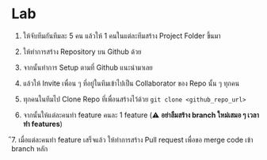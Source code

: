 # Lab

1. ให้จับทีมกันทีมละ 5 คน แล้วให้ 1 คนในแต่ละทีมสร้าง Project Folder ขึ้นมา

2. ให้ทำการสร้าง Repository บน Github ด้วย

3. จากนั้นทำการ Setup ตามที่ Github แนะนำมาเลย

4. แล้วให้ Invite เพื่อน ๆ ที่อยู่ในทีมเข้าไปเป็น Collaborator ของ Repo นั้น ๆ ทุกคน

5. ทุกคนในทีมไป Clone Repo ที่เพื่อนสร้างไว้ด้วย `git clone <github_repo_url>`

6. จากนั้นให้แต่ละคนทำ feature คนละ 1 feature (⚠️ **อย่าลืมสร้าง branch ใหม่เสมอ ๆ เวลาทำ features**)

ึ7. เมื่อแต่ละคนทำ feature เสร็จแล้ว ให้ทำการสร้าง Pull request เพื่อขอ merge code เข้า branch หลัก
